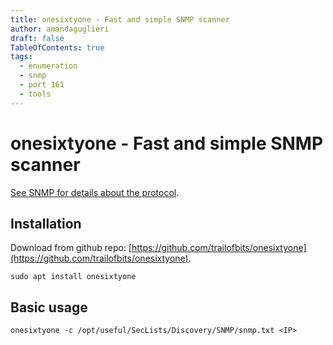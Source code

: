 ```yaml
---
title: onesixtyone - Fast and simple SNMP scanner
author: amandaguglieri
draft: false
TableOfContents: true
tags:
  - enumeration
  - snmp
  - port 161
  - tools
---
```


# onesixtyone - Fast and simple SNMP scanner

[See SNMP for details about the protocol](161-162-snmp.md).

## Installation

Download from github repo: [https://github.com/trailofbits/onesixtyone](https://github.com/trailofbits/onesixtyone).

```shell-session
sudo apt install onesixtyone
```

## Basic usage

```shell-session
onesixtyone -c /opt/useful/SecLists/Discovery/SNMP/snmp.txt <IP>
```